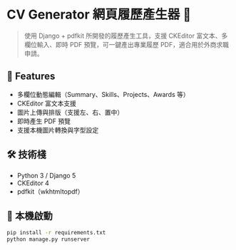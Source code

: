 # CV Generator 網頁履歷產生器 📝

> 使用 Django + pdfkit 所開發的履歷產生工具，支援 CKEditor 富文本、多欄位輸入、即時 PDF 預覽，可一鍵產出專業履歷 PDF，適合用於外商求職申請。

## 🚀 Features
- 多欄位動態編輯（Summary、Skills、Projects、Awards 等）
- CKEditor 富文本支援
- 圖片上傳與排版（支援左、右、置中）
- 即時產生 PDF 預覽
- 支援本機圖片轉換與字型設定

## 🛠 技術棧
- Python 3 / Django 5
- CKEditor 4
- pdfkit（wkhtmltopdf）


## 🔧 本機啟動
```bash
pip install -r requirements.txt
python manage.py runserver

